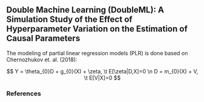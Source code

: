 ## Double Machine Learning (DoubleML): A Simulation Study of the Effect of Hyperparameter Variation on the Estimation of Causal Parameters

The modeling of partial linear regression models (PLR) is done based on Chernozhukov et. al. (2018):

$$
  Y = \theta_{0}D + g_{0}(X) + \zeta, \t E[\zeta|D,X]=0 \n
  D = m_{0}(X) + V, \t E[V|X]=0
$$

### References
